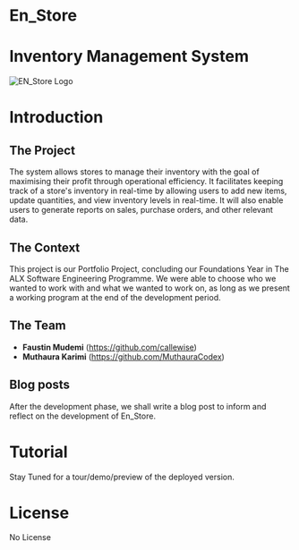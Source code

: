 # En_Store 
# Inventory Management System
![EN_Store Logo](https://github.com/callewise/EN_Store/assets/111274197/f0862189-8ada-40ca-b6d0-857c066fcd45)


# Introduction
## The Project
The system allows stores to manage their inventory with the goal of maximising their profit through operational efficiency. It facilitates keeping track of a store's inventory in real-time by allowing users to add new items, update quantities, and view inventory levels in real-time. It will also enable users to generate reports on sales, purchase orders, and other relevant data.
 
## The Context
This project is our Portfolio Project, concluding our Foundations Year in The ALX Software Engineering Programme. We were able to choose who we wanted to work with and what we wanted to work on, as long as we present a working program at the end of the development period.

## The Team
* **Faustin Mudemi** (https://github.com/callewise)
* **Muthaura Karimi** (https://github.com/MuthauraCodex)

## Blog posts
After the development phase, we shall write a blog post to inform and reflect on the development of En_Store.

# Tutorial
Stay Tuned for a tour/demo/preview of the deployed version. 

# License
No License
